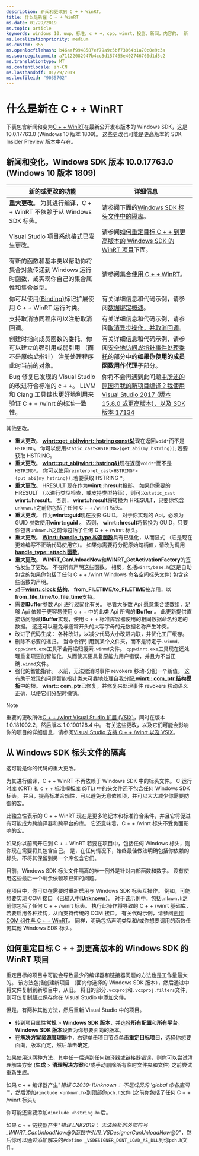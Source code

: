 ```yaml
---
description: 新闻和更改到 C + + WinRT。
title: 什么是新在 C + + WinRT
ms.date: 01/29/2019
ms.topic: article
keywords: windows 10，uwp，标准，c + +，cpp，winrt，投影，新闻，内容的、 新
ms.localizationpriority: medium
ms.custom: RS5
ms.openlocfilehash: b46aaf9948587ef79a9c5bf73064b1a70c0e9c3a
ms.sourcegitcommit: a71122082947b4cc3d157465e402746760d1d5c2
ms.translationtype: MT
ms.contentlocale: zh-CN
ms.lasthandoff: 01/29/2019
ms.locfileid: "9035702"
---
```

# <a name="whats-new-in-cwinrt"></a>什么是新在 C + + WinRT

下表包含新闻和变为[C + + WinRT](/windows/uwp/cpp-and-winrt-apis/intro-to-using-cpp-with-winrt)在最新公开发布版本的 Windows SDK，这是 10.0.17763.0 (Windows 10 版本 1809)。 这些更改也可能是更高版本的 SDK Insider Preview 版本中存在。

## <a name="news-and-changes-in-windows-sdk-version-100177630-windows-10-version-1809"></a>新闻和变化，Windows SDK 版本 10.0.17763.0 (Windows 10 版本 1809)

| 新的或更改的功能 | 详细信息 |
| - | - |
| **重大更改**。 为其进行编译，C + + WinRT 不依赖于从 Windows SDK 标头。 | 请参阅下面的[Windows SDK 标头文件中的隔离](#isolation-from-windows-sdk-header-files)。 |
| Visual Studio 项目系统格式已发生更改。 | 请参阅[如何重定目标 C + + 到更高版本的 Windows SDK 的 WinRT 项目](#how-to-retarget-your-cwinrt-project-to-a-later-version-of-the-windows-sdk)下面。 |
| 有新的函数和基本类以帮助你将集合对象传递到 Windows 运行时函数，或实现你自己的集合属性和集合类型。 | 请参阅[集合使用 C + + WinRT](collections.md)。 |
| 你可以使用[{Binding}](/windows/uwp/xaml-platform/binding-markup-extension)标记扩展使用 C + + WinRT 运行时类。 | 有关详细信息和代码示例，请参阅[数据绑定概述](/windows/uwp/data-binding/data-binding-quickstart)。 |
| 支持取消协同程序可以注册取消回调。 | 有关详细信息和代码示例，请参阅[取消异步操作，并取消回调](concurrency.md#canceling-an-asychronous-operation-and-cancellation-callbacks)。 |
| 创建时指向成员函数的委托，你可以建立的强引用或弱引用 （而不是原始*此*指针） 注册处理程序此时当前的对象。 | 有关详细信息和代码示例，请参阅[安全地访问*此*指针事件处理委托](weak-references.md#safely-accessing-the-this-pointer-with-an-event-handling-delegate)的部分中的**如果你使用的成员函数用作代理**子部分。 |
| Bug 修复已发现的 Visual Studio 的改进符合标准的 c + +。 LLVM 和 Clang 工具链也更好地利用来验证 C + + /winrt 的标准一致性。 | 你将不会再遇到此问题[中所述的原因将我的新项目编译？我使用 Visual Studio 2017 (版本 15.8.0 或更高版本)，以及 SDK 版本 17134](faq.md#why-wont-my-new-project-compile-im-using-visual-studio-2017-version-1580-or-higher-and-sdk-version-17134) |

其他更改。

- **重大更改**。 [**winrt::get_abi(winrt::hstring const&)**](/uwp/cpp-ref-for-winrt/get-abi)现在返回`void*`而不是`HSTRING`。 你可以使用`static_cast<HSTRING>(get_abi(my_hstring));`若要获取 HSTRING。
- **重大更改**。 [**winrt::put_abi(winrt::hstring&)**](/uwp/cpp-ref-for-winrt/put-abi)现在返回`void**`而不是`HSTRING*`。 你可以使用`reinterpret_cast<HSTRING*>(put_abi(my_hstring));`若要获取 HSTRING *。
- **重大更改**。 HRESULT 现在作为**winrt::hresult**投影。 如果你需要的 HRESULT （以进行类型检查，或支持类型特征），则可以`static_cast` **winrt::hresult**。 否则， **winrt::hresult**将转换为 HRESULT，只要你包含`unknwn.h`之前你包括了任何 C + + /winrt 标头。
- **重大更改**。 作为**winrt::guid**现在投影 GUID。 对于你实现的 Api，必须为 GUID 参数使用**winrt::guid** 。 否则， **winrt::hresult**将转换为 GUID，只要你包含`unknwn.h`之前你包括了任何 C + + /winrt 标头。
- **重大更改**。 [**Winrt::handle_type 构造函数**](/uwp/cpp-ref-for-winrt/handle-type#handletypehandletype-constructor)具有已强化，从而显式 （它是现在更难编写不正确代码使用它）。 如果你需要将分配原始句柄值，请改为调用[**handle_type::attach 函数**](/uwp/cpp-ref-for-winrt/handle-type#handletypeattach-function)。
- **重大更改**。 **WINRT_CanUnloadNow**和**WINRT_GetActivationFactory**的签名发生了更改。 不在所有声明这些函数。 相反，包括`winrt/base.h`(这是自动包含的如果你包括了任何 C + + /winrt Windows 命名空间标头文件) 包含这些函数的声明。
- 对于[**winrt::clock 结构**](/uwp/cpp-ref-for-winrt/clock)， **from_FILETIME/to_FILETIME**被弃用，以**from_file_time/to_file_time**支持。
- 需要**IBuffer**参数 Api 进行过简化有关。 尽管大多数 Api 愿意集合或数组，足够 Api 依赖于更容易使用 c + + 中的此类 Api 所需的**IBuffer** 。 此更新提供直接访问隐藏**IBuffer**实现，使用 c + + 标准库容器使用的相同数据命名约定的数据。 这还可以避免与通常开头的大写字母的元数据名称产生冲突。
- 改进了代码生成： 各种改进，以减少代码大小改进内联，并优化工厂缓存。
- 删除不必要的递归。 当命令行引用到某个文件夹，而不是特定于`.winmd`、`cppwinrt.exe`工具不会再递归搜索`.winmd`文件。 `cppwinrt.exe`工具现在还处理重复项更加智能化，从而使其更具复原能力用户错误，并且为不当正确`.winmd`文件。
- 强化的智能指针。 以前，无法撤消时事件 revokers 移动-分配一个新值。 这有助于发现的问题智能指针类未可靠地处理自我分配;[**winrt:: com_ptr 结构模板**](/uwp/cpp-ref-for-winrt/com-ptr)中的根。 **winrt:: com_ptr**已修复，并修复来处理事件 revokers 移动语义正确，以便它们分配时撤销。

> [!NOTE]
> 重要的更改所做[C + + /winrt Visual Studio 扩展 (VSIX)](intro-to-using-cpp-with-winrt.md#visual-studio-support-for-cwinrt-xaml-and-the-vsix)，同时在版本 1.0.181002.2，然后版本 1.0.190128.4 中。 有关这些更改，以及它们可能会影响你的项目的详细信息，请参阅[Visual Studio 支持 C + + /winrt 以及 VSIX](intro-to-using-cpp-with-winrt.md#visual-studio-support-for-cwinrt-xaml-and-the-vsix)。

## <a name="isolation-from-windows-sdk-header-files"></a>从 Windows SDK 标头文件的隔离

这可能是你的代码的重大更改。

为其进行编译，C + + WinRT 不再依赖于 Windows SDK 中的标头文件。 C 运行时库 (CRT) 和 c + + 标准模板库 (STL) 中的头文件还不包含任何 Windows SDK 标头。 并且，提高标准合规性，可以避免无意依赖项，并可以大大减少你需要防御的宏。

此独立性表示的 C + + WinRT 现在是更多笔记本和标准符合条件，并且它将促进有可能成为跨编译器和跨平台的库。 它还意味着，C + + /winrt 标头不受负面影响的宏。

如果你以前离开它到 C + + WinRT 若要在项目中，包括任何 Windows 标头，则你现在需要将其包含自己。 是，在任何情况下，始终最佳做法明确包括你依赖的标头，不将其保留到另一个库包含它们。

目前，Windows SDK 标头文件隔离的唯一例外是针对内部函数和数字。 没有使用这些最后一个剩余依赖项已知的问题。

在项目中，你可以在需要时重新启用与 Windows SDK 标头互操作。 例如，可能想要实现 COM 接口 （已植入中[**IUnknown**](https://msdn.microsoft.com/library/windows/desktop/ms680509)）。 对于该示例中，包括`unknwn.h`之前你包括了任何 C + + /winrt 标头。 执行此操作将导致的 C + + /winrt 基础库，若要启用各种挂钩，从而支持传统的 COM 接口。 有关代码示例，请参阅[创作 COM 组件与 C + + WinRT](author-coclasses.md)。 同样，明确包括声明类型和/或你想要调用的函数任何其他 Windows SDK 标头。

## <a name="how-to-retarget-your-cwinrt-project-to-a-later-version-of-the-windows-sdk"></a>如何重定目标 C + + 到更高版本的 Windows SDK 的 WinRT 项目

重定目标的项目中可能会导致最少的编译器和链接器问题的方法也是工作量最大的。 该方法包括创建新项目 （面向你选择的 Windows SDK 版本），然后通过中将文件复制到新项目中，从旧。 将旧的部分`.vcxproj`和`.vcxproj.filters`文件，则可仅复制超过保存你在 Visual Studio 中添加文件。

但是，有两种其他方法，然后重新 Visual Studio 中的项目。

- 转到项目属性**常规** \> **Windows SDK 版本**，并选择**所有配置**和**所有平台**。 **Windows SDK 版本**设置为你想要面向的版本。
- 在**解决方案资源管理器**中，右键单击项目节点单击**重定目标项目**，选择你想要面向，版本而定，然后单击**确定**。

如果使用这两种方法，其中任一后遇到任何编译器或链接器错误，则你可以尝试清理解决方案 (**生成** > **清理解决方案**和/或手动删除所有临时文件夹和文件) 之前尝试重新生成。

如果 c + + 编译器产生"*错误 C2039: IUnknown： 不是成员的 \'global 命名空间 '*"，然后添加`#include <unknwn.h>`到顶部你`pch.h`文件 (之前你包括了任何 C + + /winrt 标头)。

你可能还需要添加`#include <hstring.h>`后。

如果 c + + 链接器产生"*错误 LNK2019： 无法解析的外部符号_WINRT_CanUnloadNow@0函数中引用_VSDesignerCanUnloadNow@0*"，然后你可以通过添加解决的`#define _VSDESIGNER_DONT_LOAD_AS_DLL`到你`pch.h`文件。
